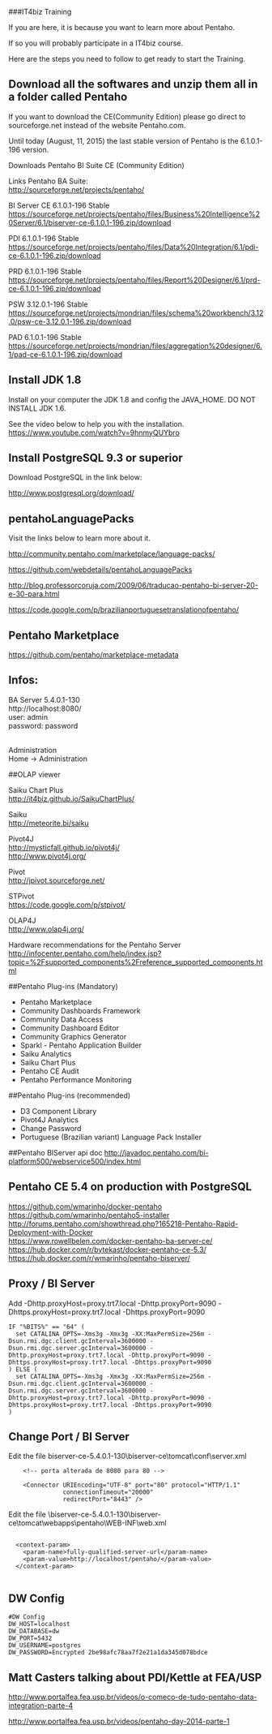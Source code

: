 ###IT4biz Training

If you are here, it is because you want to learn more about Pentaho.

If so you will probably participate in a IT4biz course.

Here are the steps you need to follow to get ready to start the Training.

## Download all the softwares and unzip them all in a folder called Pentaho

If you want to download the CE(Community Edition) please go direct to sourceforge.net instead of the website Pentaho.com.

Until today (August, 11, 2015) the last stable version of Pentaho is the 6.1.0.1-196 version.

Downloads Pentaho BI Suite CE (Community Edition)<BR>

Links Pentaho BA Suite:<BR>
http://sourceforge.net/projects/pentaho/<BR>

BI Server CE 6.1.0.1-196 Stable<BR>
https://sourceforge.net/projects/pentaho/files/Business%20Intelligence%20Server/6.1/biserver-ce-6.1.0.1-196.zip/download<BR>

PDI 6.1.0.1-196 Stable<BR>
https://sourceforge.net/projects/pentaho/files/Data%20Integration/6.1/pdi-ce-6.1.0.1-196.zip/download<BR>

PRD 6.1.0.1-196 Stable<BR>
https://sourceforge.net/projects/pentaho/files/Report%20Designer/6.1/prd-ce-6.1.0.1-196.zip/download<BR>

PSW 3.12.0.1-196 Stable<BR>
https://sourceforge.net/projects/mondrian/files/schema%20workbench/3.12.0/psw-ce-3.12.0.1-196.zip/download<BR>

PAD 6.1.0.1-196 Stable<BR>
https://sourceforge.net/projects/mondrian/files/aggregation%20designer/6.1/pad-ce-6.1.0.1-196.zip/download<BR>

## Install JDK 1.8

Install on your computer the JDK 1.8 and config the JAVA_HOME.
DO NOT INSTALL JDK 1.6.

See the video below to help you with the installation.<BR>
https://www.youtube.com/watch?v=9hnmyQUYbro

## Install PostgreSQL 9.3 or superior

Download PostgreSQL in the link below:<BR>

http://www.postgresql.org/download/<BR>

## pentahoLanguagePacks

Visit the links below to learn more about it.<BR>

http://community.pentaho.com/marketplace/language-packs/<BR>

https://github.com/webdetails/pentahoLanguagePacks<BR>

http://blog.professorcoruja.com/2009/06/traducao-pentaho-bi-server-20-e-30-para.html<BR>

https://code.google.com/p/brazilianportuguesetranslationofpentaho/<BR>

## Pentaho Marketplace

https://github.com/pentaho/marketplace-metadata<BR>

## Infos:

BA Server 5.4.0.1-130<BR>
http://localhost:8080/<BR>
user: admin<BR>
password: password<BR><BR>

Administration<BR>
Home -> Administration<BR>

##OLAP viewer

Saiku Chart Plus<BR>
http://it4biz.github.io/SaikuChartPlus/<BR>

Saiku<BR>
http://meteorite.bi/saiku<BR>

Pivot4J<BR>
http://mysticfall.github.io/pivot4j/<BR>
http://www.pivot4j.org/<BR>

Pivot<BR>
http://jpivot.sourceforge.net/<BR>

STPivot<BR>
https://code.google.com/p/stpivot/<BR>

OLAP4J<BR>
http://www.olap4j.org/<BR>

Hardware recommendations for the Pentaho Server<BR>
http://infocenter.pentaho.com/help/index.jsp?topic=%2Fsupported_components%2Freference_supported_components.html

##Pentaho Plug-ins (Mandatory)
* Pentaho Marketplace
* Community Dashboards Framework
* Community Data Access
* Community Dashboard Editor
* Community Graphics Generator
* Sparkl - Pentaho Application Builder
* Saiku Analytics
* Saiku Chart Plus
* Pentaho CE Audit
* Pentaho Performance Monitoring

##Pentaho Plug-ins (recommended)
* D3 Component Library
* Pivot4J Analytics
* Change Password
* Portuguese (Brazilian variant) Language Pack Installer

##Pentaho BIServer api doc
http://javadoc.pentaho.com/bi-platform500/webservice500/index.html

## Pentaho CE 5.4 on production with PostgreSQL

https://github.com/wmarinho/docker-pentaho<BR>
https://github.com/wmarinho/pentaho5-installer<BR>
http://forums.pentaho.com/showthread.php?165218-Pentaho-Rapid-Deployment-with-Docker<BR>
https://www.rowellbelen.com/docker-pentaho-ba-server-ce/<BR>
https://hub.docker.com/r/bytekast/docker-pentaho-ce-5.3/<BR>
https://hub.docker.com/r/wmarinho/pentaho-biserver/<BR>

## Proxy / BI Server

Add -Dhttp.proxyHost=proxy.trt7.local -Dhttp.proxyPort=9090 -Dhttps.proxyHost=proxy.trt7.local -Dhttps.proxyPort=9090

```
IF "%BITS%" == "64" (
  set CATALINA_OPTS=-Xms3g -Xmx3g -XX:MaxPermSize=256m -Dsun.rmi.dgc.client.gcInterval=3600000 -Dsun.rmi.dgc.server.gcInterval=3600000 -Dhttp.proxyHost=proxy.trt7.local -Dhttp.proxyPort=9090 -Dhttps.proxyHost=proxy.trt7.local -Dhttps.proxyPort=9090
) ELSE (
  set CATALINA_OPTS=-Xms3g -Xmx3g -XX:MaxPermSize=256m -Dsun.rmi.dgc.client.gcInterval=3600000 -Dsun.rmi.dgc.server.gcInterval=3600000 -Dhttp.proxyHost=proxy.trt7.local -Dhttp.proxyPort=9090 -Dhttps.proxyHost=proxy.trt7.local -Dhttps.proxyPort=9090
)

```

## Change Port / BI Server

Edit the file biserver-ce-5.4.0.1-130\biserver-ce\tomcat\conf\server.xml


```
	<!-- porta alterada de 8080 para 80 -->
	
    <Connector URIEncoding="UTF-8" port="80" protocol="HTTP/1.1" 
               connectionTimeout="20000" 
               redirectPort="8443" />

```

Edit the file \biserver-ce-5.4.0.1-130\biserver-ce\tomcat\webapps\pentaho\WEB-INF\web.xml


```

  <context-param>
    <param-name>fully-qualified-server-url</param-name>
    <param-value>http://localhost/pentaho/</param-value>
  </context-param>
  

```

## DW Config 


```
#DW Config
DW_HOST=localhost
DW_DATABASE=dw
DW_PORT=5432
DW_USERNAME=postgres
DW_PASSWORD=Encrypted 2be98afc78aa7f2e21a1da345d078bdce

```
## Matt Casters talking about PDI/Kettle at FEA/USP
http://www.portalfea.fea.usp.br/videos/o-comeco-de-tudo-pentaho-data-integration-parte-4

http://www.portalfea.fea.usp.br/videos/pentaho-day-2014-parte-1
